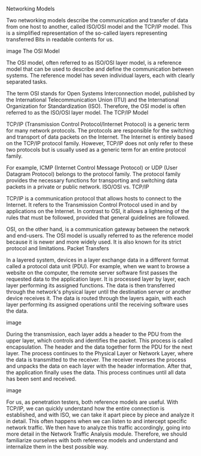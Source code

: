 
Networking Models

Two networking models describe the communication and transfer of data from one host to another, called ISO/OSI model and the TCP/IP model. This is a simplified representation of the so-called layers representing transferred Bits in readable contents for us.

image
The OSI Model

The OSI model, often referred to as ISO/OSI layer model, is a reference model that can be used to describe and define the communication between systems. The reference model has seven individual layers, each with clearly separated tasks.

The term OSI stands for Open Systems Interconnection model, published by the International Telecommunication Union (ITU) and the International Organization for Standardization (ISO). Therefore, the OSI model is often referred to as the ISO/OSI layer model.
The TCP/IP Model

TCP/IP (Transmission Control Protocol/Internet Protocol) is a generic term for many network protocols. The protocols are responsible for the switching and transport of data packets on the Internet. The Internet is entirely based on the TCP/IP protocol family. However, TCP/IP does not only refer to these two protocols but is usually used as a generic term for an entire protocol family.

For example, ICMP (Internet Control Message Protocol) or UDP (User Datagram Protocol) belongs to the protocol family. The protocol family provides the necessary functions for transporting and switching data packets in a private or public network.
ISO/OSI vs. TCP/IP

TCP/IP is a communication protocol that allows hosts to connect to the Internet. It refers to the Transmission Control Protocol used in and by applications on the Internet. In contrast to OSI, it allows a lightening of the rules that must be followed, provided that general guidelines are followed.

OSI, on the other hand, is a communication gateway between the network and end-users. The OSI model is usually referred to as the reference model because it is newer and more widely used. It is also known for its strict protocol and limitations.
Packet Transfers

In a layered system, devices in a layer exchange data in a different format called a protocol data unit (PDU). For example, when we want to browse a website on the computer, the remote server software first passes the requested data to the application layer. It is processed layer by layer, each layer performing its assigned functions. The data is then transferred through the network's physical layer until the destination server or another device receives it. The data is routed through the layers again, with each layer performing its assigned operations until the receiving software uses the data.

image

During the transmission, each layer adds a header to the PDU from the upper layer, which controls and identifies the packet. This process is called encapsulation. The header and the data together form the PDU for the next layer. The process continues to the Physical Layer or Network Layer, where the data is transmitted to the receiver. The receiver reverses the process and unpacks the data on each layer with the header information. After that, the application finally uses the data. This process continues until all data has been sent and received.

image

For us, as penetration testers, both reference models are useful. With TCP/IP, we can quickly understand how the entire connection is established, and with ISO, we can take it apart piece by piece and analyze it in detail. This often happens when we can listen to and intercept specific network traffic. We then have to analyze this traffic accordingly, going into more detail in the Network Traffic Analysis module. Therefore, we should familiarize ourselves with both reference models and understand and internalize them in the best possible way.

